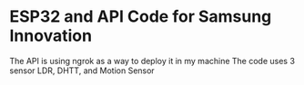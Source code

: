# ESP32 and API Code for Samsung Innovation

The API is using ngrok as a way to deploy it in my machine
The code uses 3 sensor LDR, DHTT, and Motion Sensor
